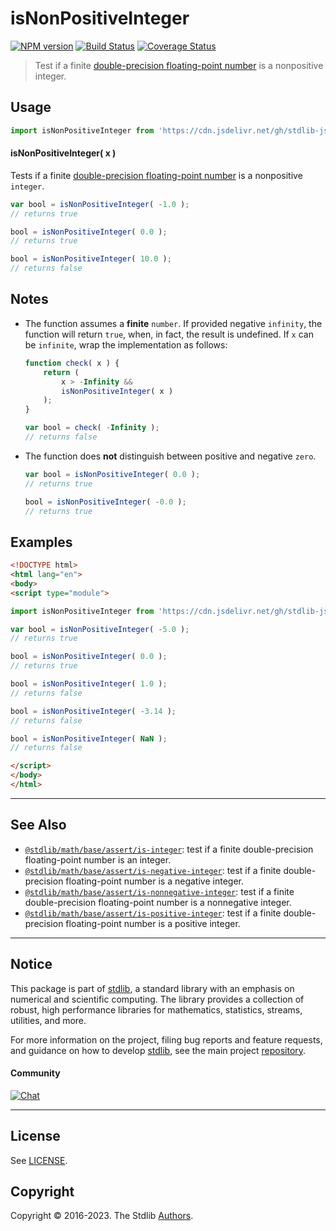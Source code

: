 <!--

@license Apache-2.0

Copyright (c) 2018 The Stdlib Authors.

Licensed under the Apache License, Version 2.0 (the "License");
you may not use this file except in compliance with the License.
You may obtain a copy of the License at

   http://www.apache.org/licenses/LICENSE-2.0

Unless required by applicable law or agreed to in writing, software
distributed under the License is distributed on an "AS IS" BASIS,
WITHOUT WARRANTIES OR CONDITIONS OF ANY KIND, either express or implied.
See the License for the specific language governing permissions and
limitations under the License.

-->

# isNonPositiveInteger

[![NPM version][npm-image]][npm-url] [![Build Status][test-image]][test-url] [![Coverage Status][coverage-image]][coverage-url] <!-- [![dependencies][dependencies-image]][dependencies-url] -->

> Test if a finite [double-precision floating-point number][ieee754] is a nonpositive integer.



<section class="usage">

## Usage

```javascript
import isNonPositiveInteger from 'https://cdn.jsdelivr.net/gh/stdlib-js/math-base-assert-is-nonpositive-integer@esm/index.mjs';
```

#### isNonPositiveInteger( x )

Tests if a finite [double-precision floating-point number][ieee754] is a nonpositive `integer`.

```javascript
var bool = isNonPositiveInteger( -1.0 );
// returns true

bool = isNonPositiveInteger( 0.0 );
// returns true

bool = isNonPositiveInteger( 10.0 );
// returns false
```

</section>

<!-- /.usage -->

<section class="notes">

## Notes

-   The function assumes a **finite** `number`. If provided negative `infinity`, the function will return `true`, when, in fact, the result is undefined. If `x` can be `infinite`, wrap the implementation as follows:

    ```javascript
    function check( x ) {
        return (
            x > -Infinity &&
            isNonPositiveInteger( x )
        );
    }

    var bool = check( -Infinity );
    // returns false
    ```

-   The function does **not** distinguish between positive and negative `zero`.

    ```javascript
    var bool = isNonPositiveInteger( 0.0 );
    // returns true

    bool = isNonPositiveInteger( -0.0 );
    // returns true
    ```

</section>

<!-- /.notes -->

<section class="examples">

## Examples

<!-- eslint no-undef: "error" -->

```html
<!DOCTYPE html>
<html lang="en">
<body>
<script type="module">

import isNonPositiveInteger from 'https://cdn.jsdelivr.net/gh/stdlib-js/math-base-assert-is-nonpositive-integer@esm/index.mjs';

var bool = isNonPositiveInteger( -5.0 );
// returns true

bool = isNonPositiveInteger( 0.0 );
// returns true

bool = isNonPositiveInteger( 1.0 );
// returns false

bool = isNonPositiveInteger( -3.14 );
// returns false

bool = isNonPositiveInteger( NaN );
// returns false

</script>
</body>
</html>
```

</section>

<!-- /.examples -->

<!-- Section for related `stdlib` packages. Do not manually edit this section, as it is automatically populated. -->

<section class="related">

* * *

## See Also

-   <span class="package-name">[`@stdlib/math/base/assert/is-integer`][@stdlib/math/base/assert/is-integer]</span><span class="delimiter">: </span><span class="description">test if a finite double-precision floating-point number is an integer.</span>
-   <span class="package-name">[`@stdlib/math/base/assert/is-negative-integer`][@stdlib/math/base/assert/is-negative-integer]</span><span class="delimiter">: </span><span class="description">test if a finite double-precision floating-point number is a negative integer.</span>
-   <span class="package-name">[`@stdlib/math/base/assert/is-nonnegative-integer`][@stdlib/math/base/assert/is-nonnegative-integer]</span><span class="delimiter">: </span><span class="description">test if a finite double-precision floating-point number is a nonnegative integer.</span>
-   <span class="package-name">[`@stdlib/math/base/assert/is-positive-integer`][@stdlib/math/base/assert/is-positive-integer]</span><span class="delimiter">: </span><span class="description">test if a finite double-precision floating-point number is a positive integer.</span>

</section>

<!-- /.related -->

<!-- Section for all links. Make sure to keep an empty line after the `section` element and another before the `/section` close. -->


<section class="main-repo" >

* * *

## Notice

This package is part of [stdlib][stdlib], a standard library with an emphasis on numerical and scientific computing. The library provides a collection of robust, high performance libraries for mathematics, statistics, streams, utilities, and more.

For more information on the project, filing bug reports and feature requests, and guidance on how to develop [stdlib][stdlib], see the main project [repository][stdlib].

#### Community

[![Chat][chat-image]][chat-url]

---

## License

See [LICENSE][stdlib-license].


## Copyright

Copyright &copy; 2016-2023. The Stdlib [Authors][stdlib-authors].

</section>

<!-- /.stdlib -->

<!-- Section for all links. Make sure to keep an empty line after the `section` element and another before the `/section` close. -->

<section class="links">

[npm-image]: http://img.shields.io/npm/v/@stdlib/math-base-assert-is-nonpositive-integer.svg
[npm-url]: https://npmjs.org/package/@stdlib/math-base-assert-is-nonpositive-integer

[test-image]: https://github.com/stdlib-js/math-base-assert-is-nonpositive-integer/actions/workflows/test.yml/badge.svg?branch=main
[test-url]: https://github.com/stdlib-js/math-base-assert-is-nonpositive-integer/actions/workflows/test.yml?query=branch:main

[coverage-image]: https://img.shields.io/codecov/c/github/stdlib-js/math-base-assert-is-nonpositive-integer/main.svg
[coverage-url]: https://codecov.io/github/stdlib-js/math-base-assert-is-nonpositive-integer?branch=main

<!--

[dependencies-image]: https://img.shields.io/david/stdlib-js/math-base-assert-is-nonpositive-integer.svg
[dependencies-url]: https://david-dm.org/stdlib-js/math-base-assert-is-nonpositive-integer/main

-->

[chat-image]: https://img.shields.io/gitter/room/stdlib-js/stdlib.svg
[chat-url]: https://gitter.im/stdlib-js/stdlib/

[stdlib]: https://github.com/stdlib-js/stdlib

[stdlib-authors]: https://github.com/stdlib-js/stdlib/graphs/contributors

[umd]: https://github.com/umdjs/umd
[es-module]: https://developer.mozilla.org/en-US/docs/Web/JavaScript/Guide/Modules

[deno-url]: https://github.com/stdlib-js/math-base-assert-is-nonpositive-integer/tree/deno
[umd-url]: https://github.com/stdlib-js/math-base-assert-is-nonpositive-integer/tree/umd
[esm-url]: https://github.com/stdlib-js/math-base-assert-is-nonpositive-integer/tree/esm
[branches-url]: https://github.com/stdlib-js/math-base-assert-is-nonpositive-integer/blob/main/branches.md

[stdlib-license]: https://raw.githubusercontent.com/stdlib-js/math-base-assert-is-nonpositive-integer/main/LICENSE

[ieee754]: https://en.wikipedia.org/wiki/IEEE_754-1985

<!-- <related-links> -->

[@stdlib/math/base/assert/is-integer]: https://github.com/stdlib-js/math-base-assert-is-integer/tree/esm

[@stdlib/math/base/assert/is-negative-integer]: https://github.com/stdlib-js/math-base-assert-is-negative-integer/tree/esm

[@stdlib/math/base/assert/is-nonnegative-integer]: https://github.com/stdlib-js/math-base-assert-is-nonnegative-integer/tree/esm

[@stdlib/math/base/assert/is-positive-integer]: https://github.com/stdlib-js/math-base-assert-is-positive-integer/tree/esm

<!-- </related-links> -->

</section>

<!-- /.links -->
